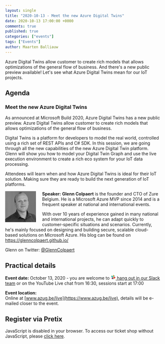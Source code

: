 ```yaml
---
layout: single
title: "2020-10-13 - Meet the new Azure Digital Twins"
date: 2020-10-13 17:00:00 +0000
comments: true
published: true
categories: ["events"]
tags: ["Events"]
author: Maarten Balliauw
---
```


Azure Digital Twins allow customer to create rich models that allows optimizations of the general flow of business. And there's a new public preview available! Let's see what Azure Digital Twins mean for our IoT projects.

## Agenda

### Meet the new Azure Digital Twins

As announced at Microsoft Build 2020, Azure Digital Twins has a new public preview. Azure Digital Twins allow customer to create rich models that allows optimizations of the general flow of business.

Digital Twins is a platform for developers to model the real world, controlled using a rich set of REST APIs and C# SDK.
In this session, we are going through all the new capabilities of the new Azure Digital Twin platform. Glenn will show you how to model your Digital Twin Graph and use the live execution environment to create a rich eco system for your IoT data processing.

Attendees will learn when and how Azure Digital Twins is ideal for their IoT solution. Making sure they are ready to build the next generation of IoT platforms.

<img src="/assets/media/crew/glenn-colpaert.jpg" alt="Glenn Colpaert" align="left" height="100" style="margin-right: 20px;">**Speaker:** **Glenn Colpaert** is the founder and CTO of Zure Belgium. He is a Microsoft Azure MVP since 2014 and is a frequent speaker at national and international events.

With over 10 years of experience gained in many national and international projects, he can adapt quickly to customer-specific situations and scenarios.
Currently, he's mainly focused on designing and building secure, scalable cloud-based solutions on Microsoft Azure. His blog can be found on https://glenncolpaert.github.io/

Glenn on Twitter: [@GlennColpaert](https://twitter.com/GlennColpaert)

## Practical details

**Event date:** October 13, 2020 - you are welcome to [<img src="/assets/media/icon-slack.png" width="16" height="16" /> hang out in our Slack team](https://join.slack.com/t/azugbe/shared_invite/MjE4MzI5NDM3OTM5LTE1MDExNDgyMzUtMzgwNjM2YmU0Zg) or on the YouTube Live chat from 16:30, sessions start at 17:00

**Event location:**<br />
Online at [www.azug.be/live](https://www.azug.be/live), details will be e-mailed closer to the event.

## Register via Pretix
<link rel="stylesheet" type="text/css" href="https://pretix.eu/azug/20201013/widget/v1.css">
<script type="text/javascript" src="https://pretix.eu/widget/v1.en.js" async></script>
<pretix-widget event="https://pretix.eu/azug/20201013/"></pretix-widget>
<noscript>
   <div class="pretix-widget">
        <div class="pretix-widget-info-message">
            JavaScript is disabled in your browser. To access our ticket shop without JavaScript, please <a target="_blank" rel="noopener" href="https://pretix.eu/azug/20201013/">click here</a>.
        </div>
    </div>
</noscript>
